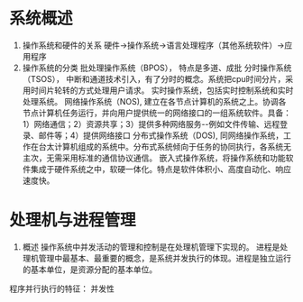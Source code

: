 # 系统概述
1. 操作系统和硬件的关系
硬件->操作系统->语言处理程序（其他系统软件）->应用程序
2. 操作系统的分类
批处理操作系统（BPOS）， 特点是多道、成批
分时操作系统（TSOS）， 中断和通道技术引入，有了分时的概念。系统把cpu时间分片，采用时间片轮转的方式处理用户请求。
实时操作系统，包括实时控制系统和实时处理系统。
网络操作系统（NOS), 建立在各节点计算机的系统之上。协调各节点计算机任务运行，并向用户提供统一的网络接口的一组系统软件。具备：1）网络通信；2）资源共享；3）提供多种网络服务--例如文件传输、远程登录、邮件等；4）提供网络接口
分布式操作系统（DOS), 同网络操作系统，工作在台太计算机组成的系统中。分布式系统倾向于任务的协同执行，各系统无主次，无需采用标准的通信协议通信。
嵌入式操作系统，将操作系统和功能软件集成于硬件系统之中，软硬一体化。特点是软件体积小、高度自动化、响应速度快。

# 处理机与进程管理
1. 概述
操作系统中并发活动的管理和控制是在处理机管理下实现的。
进程是处理机管理中最基本、最重要的概念，是系统并发执行的体现。进程是独立运行的基本单位，是资源分配的基本单位。

程序并行执行的特征：
并发性


